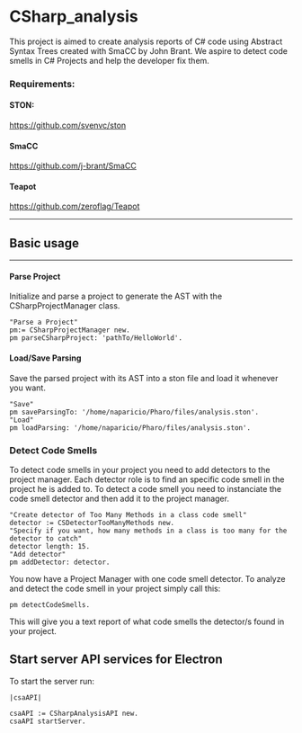 # CSharp_analysis
This project is aimed to create analysis reports of C# code using Abstract Syntax Trees created with SmaCC by John Brant.
We aspire to detect code smells in C# Projects and help the developer fix them.

### Requirements:
#### STON:
https://github.com/svenvc/ston

#### SmaCC
https://github.com/j-brant/SmaCC

#### Teapot
https://github.com/zeroflag/Teapot

---


## Basic usage
---
#### Parse Project
Initialize and parse a project to generate the AST with the CSharpProjectManager class.
```smalltalk
"Parse a Project"
pm:= CSharpProjectManager new.
pm parseCSharpProject: 'pathTo/HelloWorld'.
```

#### Load/Save Parsing
Save the parsed project with its AST into a ston file and load it whenever you want.
```smalltalk
"Save"
pm saveParsingTo: '/home/naparicio/Pharo/files/analysis.ston'.
"Load"
pm loadParsing: '/home/naparicio/Pharo/files/analysis.ston'.
```

### Detect Code Smells
To detect code smells in your project you need to add detectors to the project manager.
Each detector role is to find an specific code smell in the project he is added to.
To detect a code smell you need to instanciate the code smell detector and then add it to the project manager.
```smalltalk
"Create detector of Too Many Methods in a class code smell"
detector := CSDetectorTooManyMethods new.
"Specify if you want, how many methods in a class is too many for the detector to catch"
detector length: 15.
"Add detector"
pm addDetector: detector.
```
You now have a Project Manager with one code smell detector.
To analyze and detect the code smell in your project simply call this:
```smalltalk
pm detectCodeSmells.
```
This will give you a text report of what code smells the detector/s found in your project.

## Start server API services for Electron
To start the server run:
```smalltalk
|csaAPI|

csaAPI := CSharpAnalysisAPI new.
csaAPI startServer.
```